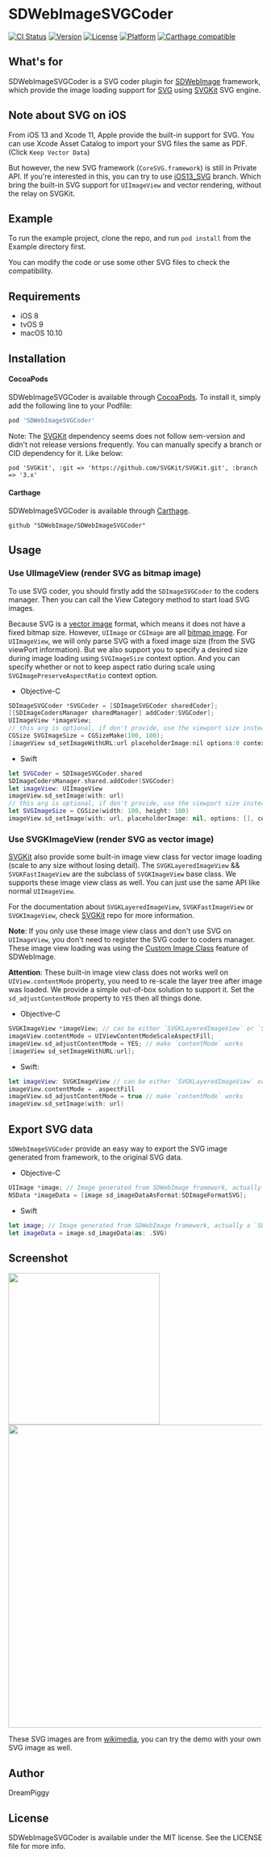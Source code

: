 # SDWebImageSVGCoder

[![CI Status](https://img.shields.io/travis/SDWebImage/SDWebImageSVGCoder.svg?style=flat)](https://travis-ci.org/SDWebImage/SDWebImageSVGCoder)
[![Version](https://img.shields.io/cocoapods/v/SDWebImageSVGCoder.svg?style=flat)](https://cocoapods.org/pods/SDWebImageSVGCoder)
[![License](https://img.shields.io/cocoapods/l/SDWebImageSVGCoder.svg?style=flat)](https://cocoapods.org/pods/SDWebImageSVGCoder)
[![Platform](https://img.shields.io/cocoapods/p/SDWebImageSVGCoder.svg?style=flat)](https://cocoapods.org/pods/SDWebImageSVGCoder)
[![Carthage compatible](https://img.shields.io/badge/Carthage-compatible-4BC51D.svg?style=flat)](https://github.com/SDWebImage/SDWebImageSVGCoder)


## What's for
SDWebImageSVGCoder is a SVG coder plugin for [SDWebImage](https://github.com/rs/SDWebImage/) framework, which provide the image loading support for [SVG](https://en.wikipedia.org/wiki/Scalable_Vector_Graphics) using [SVGKit](https://github.com/SVGKit/SVGKit) SVG engine.

## Note about SVG on iOS

From iOS 13 and Xcode 11, Apple provide the built-in support for SVG. You can use Xcode Asset Catalog to import your SVG files the same as PDF. (Click `Keep Vector Data`)

But however, the new SVG framework (`CoreSVG.framework`) is still in Private API. If you're interested in this, you can try to use [iOS13_SVG](https://github.com/SDWebImage/SDWebImageSVGCoder/tree/iOS13_SVG) branch. Which bring the built-in SVG support for `UIImageView` and vector rendering, without the relay on SVGKit.

## Example

To run the example project, clone the repo, and run `pod install` from the Example directory first.

You can modify the code or use some other SVG files to check the compatibility.

## Requirements

+ iOS 8
+ tvOS 9
+ macOS 10.10

## Installation

#### CocoaPods

SDWebImageSVGCoder is available through [CocoaPods](https://cocoapods.org). To install
it, simply add the following line to your Podfile:

```ruby
pod 'SDWebImageSVGCoder'
```

Note: The [SVGKit](https://github.com/SVGKit/SVGKit) dependency seems does not follow sem-version and didn't not release versions frequently. You can manually specify a branch or CID dependency for it. Like below:

```
pod 'SVGKit', :git => 'https://github.com/SVGKit/SVGKit.git', :branch => '3.x'
```

#### Carthage

SDWebImageSVGCoder is available through [Carthage](https://github.com/Carthage/Carthage).

```
github "SDWebImage/SDWebImageSVGCoder"
```

## Usage

### Use UIImageView (render SVG as bitmap image)

To use SVG coder, you should firstly add the `SDImageSVGCoder` to the coders manager. Then you can call the View Category method to start load SVG images.

Because SVG is a [vector image](https://en.wikipedia.org/wiki/Vector_graphics) format, which means it does not have a fixed bitmap size. However, `UIImage` or `CGImage` are all [bitmap image](https://en.wikipedia.org/wiki/Raster_graphics). For `UIImageView`, we will only parse SVG with a fixed image size (from the SVG viewPort information). But we also support you to specify a desired size during image loading using `SVGImageSize` context option. And you can specify whether or not to keep aspect ratio during scale using `SVGImagePreserveAspectRatio` context option.

+ Objective-C

```objectivec
SDImageSVGCoder *SVGCoder = [SDImageSVGCoder sharedCoder];
[[SDImageCodersManager sharedManager] addCoder:SVGCoder];
UIImageView *imageView;
// this arg is optional, if don't provide, use the viewport size instead
CGSize SVGImageSize = CGSizeMake(100, 100);
[imageView sd_setImageWithURL:url placeholderImage:nil options:0 context:@{SDWebImageContextSVGImageSize : @(SVGImageSize)];
```

+ Swift

```swift
let SVGCoder = SDImageSVGCoder.shared
SDImageCodersManager.shared.addCoder(SVGCoder)
let imageView: UIImageView
imageView.sd_setImage(with: url)
// this arg is optional, if don't provide, use the viewport size instead
let SVGImageSize = CGSize(width: 100, height: 100)
imageView.sd_setImage(with: url, placeholderImage: nil, options: [], context: [.svgImageSize : SVGImageSize])
```

### Use SVGKImageView (render SVG as vector image)

[SVGKit](https://github.com/SVGKit/SVGKit) also provide some built-in image view class for vector image loading (scale to any size without losing detail). The `SVGKLayeredImageView` && `SVGKFastImageView` are the subclass of `SVGKImageView` base class. We supports these image view class as well. You can just use the same API like normal `UIImageView`.

For the documentation about `SVGKLayeredImageView`, `SVGKFastImageView` or `SVGKImageView`, check [SVGKit](https://github.com/SVGKit/SVGKit) repo for more information.

**Note**: If you only use these image view class and don't use SVG on `UIImageView`, you don't need to register the SVG coder to coders manager. These image view loading was using the [Custom Image Class](https://github.com/rs/SDWebImage/wiki/Advanced-Usage#customization) feature of SDWebImage.

**Attention**: These built-in image view class does not works well on `UIView.contentMode` property, you need to re-scale the layer tree after image was loaded. We provide a simple out-of-box solution to support it. Set the `sd_adjustContentMode` property to `YES` then all things done.

+ Objective-C

```objectivec
SVGKImageView *imageView; // can be either `SVGKLayeredImageView` or `SVGKFastImageView`
imageView.contentMode = UIViewContentModeScaleAspectFill;
imageView.sd_adjustContentMode = YES; // make `contentMode` works
[imageView sd_setImageWithURL:url];
```

+ Swift:

```swift
let imageView: SVGKImageView // can be either `SVGKLayeredImageView` or `SVGKFastImageView`
imageView.contentMode = .aspectFill
imageView.sd_adjustContentMode = true // make `contentMode` works
imageView.sd_setImage(with: url)
```

## Export SVG data

`SDWebImageSVGCoder` provide an easy way to export the SVG image generated from framework, to the original SVG data.

+ Objective-C

```objectivec
UIImage *image; // Image generated from SDWebImage framework, actually a `SDSVGImage` instance.
NSData *imageData = [image sd_imageDataAsFormat:SDImageFormatSVG];
```

+ Swift

```swift
let image; // Image generated from SDWebImage framework, actually a `SDSVGImage` instance.
let imageData = image.sd_imageData(as: .SVG)
```

## Screenshot

<img src="https://raw.githubusercontent.com/SDWebImage/SDWebImageSVGCoder/master/Example/Screenshot/SVGDemo.png" width="300" />
<img src="https://raw.githubusercontent.com/SDWebImage/SDWebImageSVGCoder/master/Example/Screenshot/SVGDemo-macOS.png" width="600" />

These SVG images are from [wikimedia](https://commons.wikimedia.org/wiki/Main_Page), you can try the demo with your own SVG image as well.

## Author

DreamPiggy

## License

SDWebImageSVGCoder is available under the MIT license. See the LICENSE file for more info.


